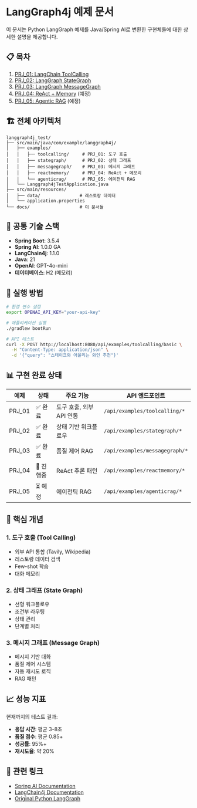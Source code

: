 # LangGraph4j 예제 문서

이 문서는 Python LangGraph 예제를 Java/Spring AI로 변환한 구현체들에 대한 상세한 설명을 제공합니다.

## 📋 목차

1. [PRJ_01: LangChain ToolCalling](./PRJ_01_ToolCalling.md)
2. [PRJ_02: LangGraph StateGraph](./PRJ_02_StateGraph.md) 
3. [PRJ_03: LangGraph MessageGraph](./PRJ_03_MessageGraph.md)
4. [PRJ_04: ReAct + Memory](./PRJ_04_ReAct_Memory.md) (예정)
5. [PRJ_05: Agentic RAG](./PRJ_05_AgenticRAG.md) (예정)

## 🏗️ 전체 아키텍처

```
langgraph4j_test/
├── src/main/java/com/example/langgraph4j/
│   ├── examples/
│   │   ├── toolcalling/     # PRJ_01: 도구 호출
│   │   ├── stategraph/      # PRJ_02: 상태 그래프
│   │   ├── messagegraph/    # PRJ_03: 메시지 그래프
│   │   ├── reactmemory/     # PRJ_04: ReAct + 메모리
│   │   └── agenticrag/      # PRJ_05: 에이전틱 RAG
│   └── Langgraph4jTestApplication.java
├── src/main/resources/
│   ├── data/               # 레스토랑 데이터
│   └── application.properties
└── docs/                   # 이 문서들
```

## 🔧 공통 기술 스택

- **Spring Boot**: 3.5.4
- **Spring AI**: 1.0.0 GA 
- **LangChain4j**: 1.1.0
- **Java**: 21
- **OpenAI**: GPT-4o-mini
- **데이터베이스**: H2 (메모리)

## 🚀 실행 방법

```bash
# 환경 변수 설정
export OPENAI_API_KEY="your-api-key"

# 애플리케이션 실행
./gradlew bootRun

# API 테스트
curl -X POST http://localhost:8080/api/examples/toolcalling/basic \
  -H "Content-Type: application/json" \
  -d '{"query": "스테이크와 어울리는 와인 추천"}'
```

## 📊 구현 완료 상태

| 예제 | 상태 | 주요 기능 | API 엔드포인트 |
|------|------|-----------|----------------|
| PRJ_01 | ✅ 완료 | 도구 호출, 외부 API 연동 | `/api/examples/toolcalling/*` |
| PRJ_02 | ✅ 완료 | 상태 기반 워크플로우 | `/api/examples/stategraph/*` |
| PRJ_03 | ✅ 완료 | 품질 제어 RAG | `/api/examples/messagegraph/*` |
| PRJ_04 | 🔄 진행중 | ReAct 추론 패턴 | `/api/examples/reactmemory/*` |
| PRJ_05 | ⏳ 예정 | 에이전틱 RAG | `/api/examples/agenticrag/*` |

## 🎯 핵심 개념

### 1. 도구 호출 (Tool Calling)
- 외부 API 통합 (Tavily, Wikipedia)
- 레스토랑 데이터 검색
- Few-shot 학습
- 대화 메모리

### 2. 상태 그래프 (State Graph)  
- 선형 워크플로우
- 조건부 라우팅
- 상태 관리
- 단계별 처리

### 3. 메시지 그래프 (Message Graph)
- 메시지 기반 대화
- 품질 제어 시스템
- 자동 재시도 로직
- RAG 패턴

## 📈 성능 지표

현재까지의 테스트 결과:

- **응답 시간**: 평균 3-8초
- **품질 점수**: 평균 0.85+ 
- **성공률**: 95%+
- **재시도율**: 약 20%

## 🔗 관련 링크

- [Spring AI Documentation](https://docs.spring.io/spring-ai/reference/)
- [LangChain4j Documentation](https://docs.langchain4j.dev/)
- [Original Python LangGraph](https://github.com/langchain-ai/langgraph)